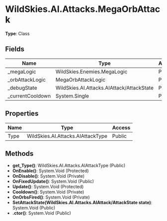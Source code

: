 ﻿# WildSkies.AI.Attacks.MegaOrbAttack

**Type**: Class

## Fields

| Name | Type | Access |
|------|------|--------|
| _megaLogic | WildSkies.Enemies.MegaLogic | Private |
| _orbAttackLogic | MegaOrbAttackLogic | Private |
| _debugState | WildSkies.AI.Attacks.AIAttack/AttackState | Private |
| _currentCooldown | System.Single | Private |

## Properties

| Name | Type | Access |
|------|------|--------|
| Type | WildSkies.AI.Attacks.AIAttackType | Public |

## Methods

- **get_Type()**: WildSkies.AI.Attacks.AIAttackType (Public)
- **OnEnable()**: System.Void (Protected)
- **OnDisable()**: System.Void (Private)
- **OnFixedUpdate()**: System.Void (Public)
- **Update()**: System.Void (Protected)
- **Cooldown()**: System.Void (Private)
- **OnOrbsFired()**: System.Void (Private)
- **SetAttackState(WildSkies.AI.Attacks.AIAttack/AttackState state)**: System.Void (Public)
- **.ctor()**: System.Void (Public)

